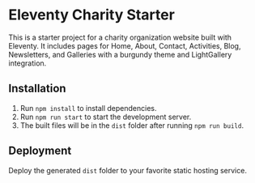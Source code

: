 # Eleventy Charity Starter

This is a starter project for a charity organization website built with Eleventy. It includes pages for Home, About, Contact, Activities, Blog, Newsletters, and Galleries with a burgundy theme and LightGallery integration.

## Installation

1. Run `npm install` to install dependencies.
2. Run `npm run start` to start the development server.
3. The built files will be in the `dist` folder after running `npm run build`.

## Deployment

Deploy the generated `dist` folder to your favorite static hosting service.
